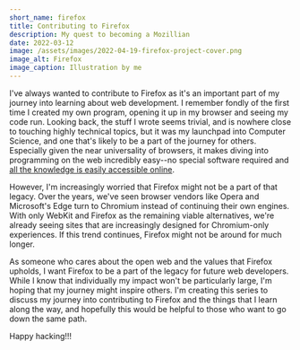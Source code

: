 ```yaml
---
short_name: firefox
title: Contributing to Firefox
description: My quest to becoming a Mozillian
date: 2022-03-12
image: /assets/images/2022-04-19-firefox-project-cover.png
image_alt: Firefox
image_caption: Illustration by me
---
```

I've always wanted to contribute to Firefox as it's an important part of my journey into learning about web development. I remember fondly of the first time I created my own program, opening it up in my browser and seeing my code run. Looking back, the stuff I wrote seems trivial, and is nowhere close to touching highly technical topics, but it was my launchpad into Computer Science, and one that's likely to be a part of the journey for others. Especially given the near universality of browsers, it makes diving into programming on the web incredibly easy--no special software required and [all the knowledge is easily accessible online](https://developer.mozilla.org/en-US/docs/Learn).

However, I'm increasingly worried that Firefox might not be a part of that legacy. Over the years, we've seen browser vendors like Opera and Microsoft's Edge turn to Chromium instead of continuing their own engines. With only WebKit and Firefox as the remaining viable alternatives, we're already seeing sites that are increasingly designed for Chromium-only experiences. If this trend continues, Firefox might not be around for much longer.

As someone who cares about the open web and the values that Firefox upholds, I want Firefox to be a part of the legacy for future web developers. While I know that individually my impact won't be particularly large, I'm hoping that my journey might inspire others. I'm creating this series to discuss my journey into contributing to Firefox and the things that I learn along the way, and hopefully this would be helpful to those who want to go down the same path.

Happy hacking!!!